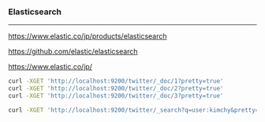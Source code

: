 ### Elasticsearch
---
https://www.elastic.co/jp/products/elasticsearch

https://github.com/elastic/elasticsearch

https://www.elastic.co/jp/

```sh
curl -XGET 'http://localhost:9200/twitter/_doc/1?pretty=true'
curl -XGET 'http://localhost:9200/twitter/_doc/2?pretty=true'
curl -XGET 'http://localhost:9200/twitter/_doc/3?pretty=true'

curl -XGET 'http://localhost:9200/twitter/_search?q=user:kimchy&pretty=true'
```

```
```

